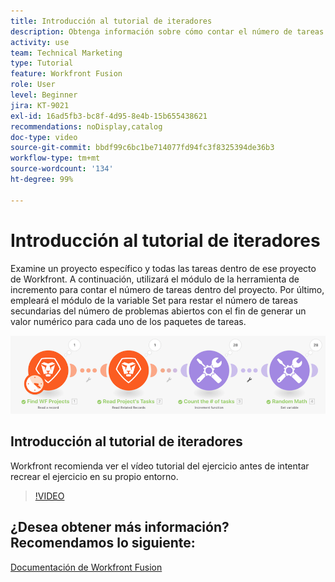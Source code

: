 ```yaml
---
title: Introducción al tutorial de iteradores
description: Obtenga información sobre cómo contar el número de tareas activas de un proyecto y, a continuación, calcule el valor de cada uno de los paquetes de tareas, todo en [!DNL Adobe Workfront Fusion].
activity: use
team: Technical Marketing
type: Tutorial
feature: Workfront Fusion
role: User
level: Beginner
jira: KT-9021
exl-id: 16ad5fb3-bc8f-4d95-8e4b-15b655438621
recommendations: noDisplay,catalog
doc-type: video
source-git-commit: bbdf99c6bc1be714077fd94fc3f8325394de36b3
workflow-type: tm+mt
source-wordcount: '134'
ht-degree: 99%

---
```


# Introducción al tutorial de iteradores

Examine un proyecto específico y todas las tareas dentro de ese proyecto de Workfront. A continuación, utilizará el módulo de la herramienta de incremento para contar el número de tareas dentro del proyecto. Por último, empleará el módulo de la variable Set para restar el número de tareas secundarias del número de problemas abiertos con el fin de generar un valor numérico para cada uno de los paquetes de tareas.

![Una imagen del escenario de Fusion](assets/iteration-and-aggregation-1.png)

## Introducción al tutorial de iteradores

Workfront recomienda ver el vídeo tutorial del ejercicio antes de intentar recrear el ejercicio en su propio entorno.

>[!VIDEO](https://video.tv.adobe.com/v/335278/?quality=12&learn=on&enablevpops=1)



## ¿Desea obtener más información? Recomendamos lo siguiente:

[Documentación de Workfront Fusion](https://experienceleague.adobe.com/en/docs/workfront-fusion/using/get-started-with-fusion/understand-workfront-fusion/workfront-fusion-overview)
